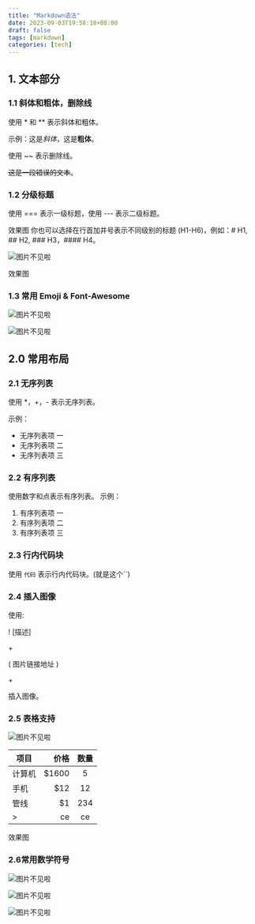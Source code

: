 ```yaml
---
title: "Markdown语法"
date: 2023-09-03T19:58:18+08:00
draft: false
tags: [markdown]
categories: [tech]
---
```

## 1. 文本部分

### 1.1 斜体和粗体，删除线

使用 * 和 ** 表示斜体和粗体。

示例：这是*斜体*，这是**粗体**。

使用 ~~ 表示删除线。

~~这是一段错误的文本~~。

### 1.2 分级标题

使用 === 表示一级标题，使用 --- 表示二级标题。

效果图
你也可以选择在行首加井号表示不同级别的标题 (H1-H6)，例如：# H1, ## H2, ### H3，#### H4。

![图片不见啦](https://cdn.mahaoliang.tech/images/202309032004153.webp)

效果图

### 1.3 常用 Emoji & Font-Awesome

![图片不见啦](https://cdn.mahaoliang.tech/images/202309032008467.png)

![图片不见啦](https://cdn.mahaoliang.tech/images/202309032008945.webp)

## 2.0 常用布局

### 2.1 无序列表

使用 *，+，- 表示无序列表。

示例：

- 无序列表项 一
- 无序列表项 二
- 无序列表项 三

### 2.2 有序列表

使用数字和点表示有序列表。
示例：

1. 有序列表项 一
2. 有序列表项 二
3. 有序列表项 三

### 2.3 行内代码块

使用 `代码` 表示行内代码块。(就是这个``)

### 2.4 插入图像

使用:

 ! [描述]

$+$

( 图片链接地址 )

$+$

插入图像。

### 2.5 表格支持

![图片不见啦](https://cdn.mahaoliang.tech/images/202309032021518.png)

| 项目        | 价格   |  数量  |
| --------   | -----:  | :----:  |
| 计算机     | \$1600 |   5     |
| 手机        |   \$12   |   12   |
| 管线        |    \$1    |  234  |
| > | ce    |   ce|

效果图

### 2.6常用数学符号

![图片不见啦](https://cdn.mahaoliang.tech/images/202309032024592.webp)

![图片不见啦](https://cdn.mahaoliang.tech/images/202309032024591.webp)

![图片不见啦](https://cdn.mahaoliang.tech/images/202309032024590.webp)
